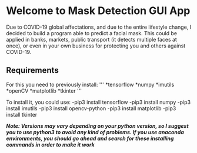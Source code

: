 # Welcome to Mask Detection GUI App
Due to COVID-19 global affectations, and due to the entire lifestyle change, I decided to build a program able to 
predict a facial mask. This could be applied in banks, markets, public transport (it detects multiple faces at once), or even in your
own business for protecting you and others against COVID-19.
## Requirements
For this you need to previously install:
'''
*tensorflow
*numpy
*imutils
*openCV
*matplotlib
*tkinter
'''

To install it, you could use:
-pip3 install tensorflow
-pip3 install numpy
-pip3 install imutils
-pip3 install opencv-python
-pip3 install matplotlib
-pip3 install tkinter

***Note: Versions may vary depending on your python version, so I suggest you to use python3 to avoid any kind of problems. If you
use anaconda environments, you should go ahead and search for these installing commands in order to make it work***

